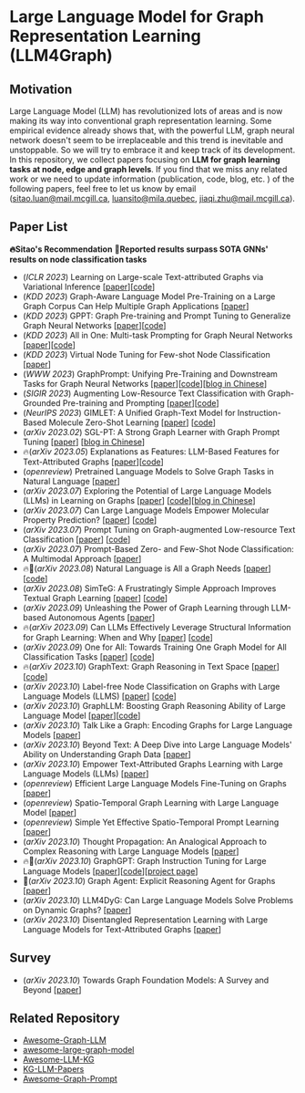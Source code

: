 # Large Language Model for Graph Representation Learning (LLM4Graph)

## Motivation
Large Language Model (LLM) has revolutionized lots of areas and is now making its way into conventional graph representation learning. Some empirical evidence already shows that, with the powerful LLM, graph neural network doesn't seem to be irreplaceable and this trend is inevitable and unstoppable. So we will try to embrace it and keep track of its development. In this repository, we collect papers focusing on **LLM for graph learning tasks at node, edge and graph levels**. If you find that we miss any related work or we need to update information (publication, code, blog, etc. ) of the following papers, feel free to let us know by email (sitao.luan@mail.mcgill.ca, luansito@mila.quebec, jiaqi.zhu@mail.mcgill.ca).

## Paper List
**🔥Sitao's Recommendation**
**👑Reported results surpass SOTA GNNs' results on node classification tasks**
- (*ICLR 2023*) Learning on Large-scale Text-attributed Graphs via Variational Inference [[paper](https://arxiv.org/abs/2210.14709)][[code](https://github.com/andyjzhao/glem)]
- (*KDD 2023*) Graph-Aware Language Model Pre-Training on a Large Graph Corpus Can Help Multiple Graph Applications [[paper](https://arxiv.org/abs/2306.02592)]
- (*KDD 2023*) GPPT: Graph Pre-training and Prompt Tuning to Generalize Graph Neural Networks [[paper](https://dl.acm.org/doi/abs/10.1145/3534678.3539249?casa_token=aP31ZFjvE9UAAAAA%3AD5NJiws3M0RFdDfv2MTevEN6SeHbXolI_RJx_2S6erqKQ-qn1TM8_F9aQPTu6nFjlHndoMyxqDI)][[code](https://github.com/MingChen-Sun/GPPT)]
- (*KDD 2023*) All in One: Multi-task Prompting for Graph Neural Networks [[paper](https://arxiv.org/abs/2307.01504)][[code](https://github.com/sheldonresearch/ProG)]
- (*KDD 2023*) Virtual Node Tuning for Few-shot Node Classification [[paper](https://arxiv.org/abs/2306.06063)]
- (*WWW 2023*) GraphPrompt: Unifying Pre-Training and Downstream Tasks for Graph Neural Networks [[paper](https://dl.acm.org/doi/10.1145/3543507.3583386)][[code](https://github.com/Starlien95/GraphPrompt)][[blog in Chinese](https://zhuanlan.zhihu.com/p/618189777)]
- (*SIGIR 2023*) Augmenting Low-Resource Text Classification with Graph-Grounded Pre-training and Prompting [[paper](https://arxiv.org/abs/2305.03324)][[code](https://github.com/WenZhihao666/G2P2)]
- (*NeurIPS 2023*) GIMLET: A Unified Graph-Text Model for Instruction-Based Molecule Zero-Shot Learning [[paper](https://arxiv.org/abs/2306.13089)] [[code](https://github.com/zhao-ht/GIMLET)]
- (*arXiv 2023.02*) SGL-PT: A Strong Graph Learner with Graph Prompt Tuning [[paper](https://arxiv.org/abs/2302.12449)] [[blog in Chinese](https://zhuanlan.zhihu.com/p/618781703)]
- 🔥(*arXiv 2023.05*) Explanations as Features: LLM-Based Features for Text-Attributed Graphs [[paper](https://arxiv.org/abs/2305.19523)][[code](https://github.com/XiaoxinHe/TAPE)]
- (*openreview*) Pretrained Language Models to Solve Graph Tasks in Natural Language [[paper](https://openreview.net/forum?id=LfCzmmnH4L)]
- (*arXiv 2023.07*) Exploring the Potential of Large Language Models (LLMs) in Learning on Graphs [[paper](https://arxiv.org/abs/2307.03393)] [[code](https://github.com/CurryTang/Graph-LLM)][[blog in Chinese](https://zhuanlan.zhihu.com/p/648366848)]
- (*arXiv 2023.07*) Can Large Language Models Empower Molecular Property Prediction? [[paper](https://arxiv.org/abs/2307.07443)] [[code](https://github.com/ChnQ/LLM4Mol)]
- (*arXiv 2023.07*) Prompt Tuning on Graph-augmented Low-resource Text Classification [[paper](https://arxiv.org/abs/2307.10230)] [[code](https://github.com/wenzhihao666/g2p2-conditional)]
- (*arXiv 2023.07*) Prompt-Based Zero- and Few-Shot Node Classification: A Multimodal Approach [[paper](https://arxiv.org/abs/2307.11572)]
- 🔥👑(*arXiv 2023.08*) Natural Language is All a Graph Needs [[paper](https://arxiv.org/abs/2308.07134)] [[code](https://github.com/agiresearch/InstructGLM)]
- (*arXiv 2023.08*) SimTeG: A Frustratingly Simple Approach Improves Textual Graph Learning [[paper](https://arxiv.org/abs/2308.02565)] [[code](https://github.com/vermouthdky/simteg)]
- (*arXiv 2023.09*) Unleashing the Power of Graph Learning through LLM-based Autonomous Agents [[paper](https://arxiv.org/abs/2309.04565)]
- 🔥(*arXiv 2023.09*) Can LLMs Effectively Leverage Structural Information for Graph Learning: When and Why [[paper](https://arxiv.org/pdf/2309.16595)] [[code](https://github.com/TRAIS-Lab/LLM-Structured-Data)]
- (*arXiv 2023.09*) One for All: Towards Training One Graph Model for All Classification Tasks [[paper](https://arxiv.org/abs/2310.00149)] [[code](https://github.com/lechengkong/oneforall)]
- 🔥(*arXiv 2023.10*) GraphText: Graph Reasoning in Text Space [[paper](https://arxiv.org/abs/2310.01089)] [[code](https://github.com/AndyJZhao/GraphText)]
- (*arXiv 2023.10*) Label-free Node Classification on Graphs with Large Language Models (LLMS) [[paper](https://arxiv.org/abs/2310.04668)]  [[code](https://github.com/CurryTang/LLMGNN)]
- (*arXiv 2023.10*) GraphLLM: Boosting Graph Reasoning Ability of Large Language Model [[paper](https://arxiv.org/abs/2310.05845)][[code](https://github.com/mistyreed63849/Graph-LLM)]
- (*arXiv 2023.10*) Talk Like a Graph: Encoding Graphs for Large Language Models [[paper](https://arxiv.org/abs/2310.04560)]
- (*arXiv 2023.10*) Beyond Text: A Deep Dive into Large Language Models' Ability on Understanding Graph Data [[paper](https://arxiv.org/abs/2310.04944)]
- (*arXiv 2023.10*) Empower Text-Attributed Graphs Learning with Large Language Models (LLMs) [[paper](https://arxiv.org/abs/2310.09872)]
- (*openreview*) Efficient Large Language Models Fine-Tuning on Graphs [[paper](https://openreview.net/forum?id=DVA0NDUdCQ)]
- (*openreview*) Spatio-Temporal Graph Learning with Large Language Model [[paper](https://openreview.net/forum?id=QUkcfqa6GX)]
- (*openreview*) Simple Yet Effective Spatio-Temporal Prompt Learning [[paper](https://openreview.net/forum?id=YUNnVFlpjp)]
- (*arXiv 2023.10*) Thought Propagation: An Analogical Approach to Complex Reasoning with Large Language Models [[paper](https://arxiv.org/abs/2310.03965)]
- 🔥👑(*arXiv 2023.10*) GraphGPT: Graph Instruction Tuning for Large Language Models [[paper](https://arxiv.org/abs/2310.13023)][[code](https://github.com/HKUDS/GraphGPT)][[project page](https://graphgpt.github.io/)]
- 👑(*arXiv 2023.10*) Graph Agent: Explicit Reasoning Agent for Graphs [[paper](https://arxiv.org/abs/2310.16421)]
- (*arXiv 2023.10*) LLM4DyG: Can Large Language Models Solve Problems on Dynamic Graphs? [[paper](https://arxiv.org/abs/2310.17110)]
- (*arXiv 2023.10*) Disentangled Representation Learning with Large Language Models for Text-Attributed Graphs [[paper](https://arxiv.org/abs/2310.18152)]

## Survey
- (*arXiv 2023.10*) Towards Graph Foundation Models: A Survey and Beyond [[paper](https://arxiv.org/abs/2310.11829)]

## Related Repository

- [Awesome-Graph-LLM](https://github.com/XiaoxinHe/Awesome-Graph-LLM)
- [awesome-large-graph-model](https://github.com/THUMNLab/awesome-large-graph-model)
- [Awesome-LLM-KG](https://github.com/RManLuo/Awesome-LLM-KG)
- [KG-LLM-Papers](https://github.com/zjukg/KG-LLM-Papers)
- [Awesome-Graph-Prompt](https://github.com/WxxShirley/Awesome-Graph-Prompt)
